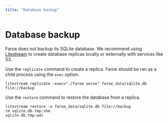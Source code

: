 ```yaml
---
title: "Database backup"
---
```


# Database backup

Faroe does not backup its SQLite database. We recommend using [Litestream](https://litestream.io) to create database replicas locally or externally with services like S3.

Use the `replicate` command to create a replica. Faroe should be ran as a child process using the `exec` option.

```
litestream replicate -exec="./faroe serve" faroe_data/sqlite.db file://backup
```

Use the `restore` command to restore the database from a replica.

```
litestream restore -o faroe_data/sqlite.db file://backup 
rm sqlite.db.tmp-shm
sqlite.db.tmp-wal
```